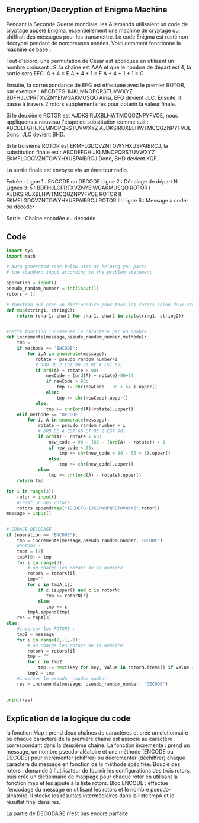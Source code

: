 ## Encryption/Decryption of Enigma Machine
Pendant la Seconde Guerre mondiale, les Allemands utilisaient un code de cryptage appelé Enigma, essentiellement une machine de cryptage qui chiffrait des messages pour les transmettre. Le code Enigma est resté non décrypté pendant de nombreuses années. Voici comment fonctionne la machine de base :

Tout d'abord, une permutation de César est appliquée en utilisant un nombre croissant :
Si la chaîne est AAA et que le nombre de départ est 4, la sortie sera EFG.
A + 4 = E
A + 4 + 1 = F
A + 4 + 1 + 1 = G

Ensuite, la correspondance de EFG est effectuée avec le premier ROTOR, par exemple :
ABCDEFGHIJKLMNOPQRSTUVWXYZ
BDFHJLCPRTXVZNYEIWGAKMUSQO
Ainsi, EFG devient JLC. Ensuite, il passe à travers 2 rotors supplémentaires pour obtenir la valeur finale.

Si le deuxième ROTOR est AJDKSIRUXBLHWTMCQGZNPYFVOE, nous appliquons à nouveau l'étape de substitution comme suit :
ABCDEFGHIJKLMNOPQRSTUVWXYZ
AJDKSIRUXBLHWTMCQGZNPYFVOE
Donc, JLC devient BHD.

Si le troisième ROTOR est EKMFLGDQVZNTOWYHXUSPAIBRCJ, la substitution finale est :
ABCDEFGHIJKLMNOPQRSTUVWXYZ
EKMFLGDQVZNTOWYHXUSPAIBRCJ
Donc, BHD devient KQF.

La sortie finale est envoyée via un émetteur radio.

Entrée :
Ligne 1 : ENCODE ou DECODE
Ligne 2 : Décalage de départ N
Lignes 3-5 :
BDFHJLCPRTXVZNYEIWGAKMUSQO ROTOR I
AJDKSIRUXBLHWTMCQGZNPYFVOE ROTOR II
EKMFLGDQVZNTOWYHXUSPAIBRCJ ROTOR III
Ligne 6 : Message à coder ou décoder

Sortie :
Chaîne encodée ou décodée
## Code
```python
import sys
import math

# Auto-generated code below aims at helping you parse
# the standard input according to the problem statement.

operation = input()
pseudo_random_number = int(input())
rotors = []

# fonction qui cree un dictionnaire pour tous les rotors selon deux strings
def map(string1, string2):
    return {char1: char2 for char1, char2 in zip(string1, string2)}


#cette fonction incremente le caractere par un nombre ;
def incremente(message,pseudo_random_number,methode):
    tmp = ''
    if methode == 'ENCODE':
        for i,A in enumerate(message):
           rotate = pseudo_random_number+i
           # ORD DE Z EST 90 ET DE A EST 65, 
           if ord(A) + rotate > 90:
               newCode = (ord(A) + rotate)-90+64
               if newCode > 90:
                   tmp += chr(newCode - 90 + 64 ).upper()
               else:
                   tmp += chr(newCode).upper()
           else:
               tmp += chr(ord(A)+rotate).upper()
    elif methode == 'DECODE':
        for i, A in enumerate(message):
            rotate = pseudo_random_number + i
            # ORD DE A EST 65 ET DE Z EST 90,
            if ord(A) - rotate < 65:
                new_code = 90 - (65 - (ord(A) - rotate)) + 1
                if new_code < 65:
                    tmp += chr(new_code + 90 - 65 + 1).upper()
                else:
                    tmp += chr(new_code).upper()
            else:
                tmp += chr(ord(A) - rotate).upper()
    return tmp

for i in range(3):
    rotor = input()
    #creation des rotors
    rotors.append(map("ABCDEFGHIJKLMNOPQRSTUVWXYZ",rotor))
message = input()


# CODAGE DECODAGE
if (operation == "ENCODE"):
    tmp = incremente(message,pseudo_random_number,'ENCODE')
    #ROTORS :
    tmpA = [3]
    tmpA[0] = tmp
    for i in range(3):
        # on charge les rotors de la memoire
        rotorN = rotors[i]
        tmp=""
        for c in tmpA[i]:
            if c.isupper() and c in rotorN:
               tmp += rotorN[c]
            else:
               tmp += c
        tmpA.append(tmp)
    res = tmpA[3]
else:
    #inverser les ROTORS :
    tmp2 = message 
    for i in range(2,-1,-1):
        # on charge les rotors de la memoire
        rotorN = rotors[i]
        tmp = ""
        for c in tmp2:
            tmp += next(key for key, value in rotorN.items() if value == c)
        tmp2 = tmp
    #inverser le pseudo  random number
    res = incremente(message, pseudo_random_number, "DECODE")


print(res)
```
## Explication de la logique du code
la fonction Map : 
 prend deux chaînes de caractères et crée un dictionnaire où chaque caractère de la première chaîne est associé au caractère correspondant dans la deuxième chaîne.
La fonction incremente :
 prend un message, un nombre pseudo-aléatoire et une méthode (ENCODE ou DECODE) pour incrémenter (chiffrer) ou décrémenter (déchiffrer) chaque caractère du message en fonction de la méthode spécifiée.
Boucle des rotors : 
 demande à l'utilisateur de fournir les configurations des trois rotors, puis crée un dictionnaire de mappage pour chaque rotor en utilisant la fonction map et les ajoute à la liste rotors.
Bloc ENCODE :
 effectue l'encodage du message en utilisant les rotors et le nombre pseudo-aléatoire. Il stocke les résultats intermédiaires dans la liste tmpA et le résultat final dans res.

La partie de DECODAGE n'est pas encore parfaite
